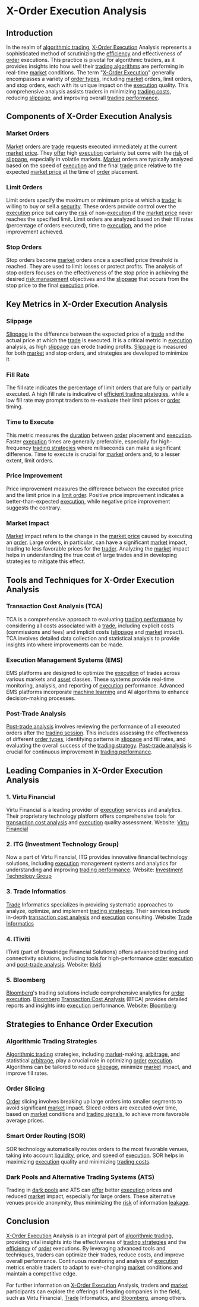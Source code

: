 # X-Order Execution Analysis

## Introduction

In the realm of [algorithmic trading](../a/algorithmic_trading.md), [X-Order Execution](../x/x-order_execution.md) Analysis represents a sophisticated method of scrutinizing the [efficiency](../e/efficiency.md) and effectiveness of [order](../o/order.md) executions. This practice is pivotal for algorithmic traders, as it provides insights into how well their [trading algorithms](../t/trading_algorithms.md) are performing in real-time [market](../m/market.md) conditions. The term "[X-Order Execution](../x/x-order_execution.md)" generally encompasses a variety of [order types](../o/order_types_in_trading.md), including [market](../m/market.md) orders, limit orders, and stop orders, each with its unique impact on the [execution](../e/execution.md) quality. This comprehensive analysis assists traders in minimizing [trading costs](../t/trading_costs.md), reducing [slippage](../s/slippage.md), and improving overall [trading performance](../t/trading_performance.md).

## Components of X-Order Execution Analysis

### Market Orders
[Market](../m/market.md) orders are [trade](../t/trade.md) requests executed immediately at the current [market price](../m/market_price.md). They [offer](../o/offer.md) high [execution](../e/execution.md) certainty but come with the [risk](../r/risk.md) of [slippage](../s/slippage.md), especially in volatile markets. [Market](../m/market.md) orders are typically analyzed based on the speed of [execution](../e/execution.md) and the final [trade](../t/trade.md) price relative to the expected [market price](../m/market_price.md) at the time of [order](../o/order.md) placement.

### Limit Orders
Limit orders specify the maximum or minimum price at which a [trader](../t/trader.md) is willing to buy or sell a [security](../s/security.md). These orders provide control over the [execution](../e/execution.md) price but carry the [risk](../r/risk.md) of non-[execution](../e/execution.md) if the [market price](../m/market_price.md) never reaches the specified limit. Limit orders are analyzed based on their fill rates (percentage of orders executed), time to [execution](../e/execution.md), and the price improvement achieved.

### Stop Orders
Stop orders become [market](../m/market.md) orders once a specified price threshold is reached. They are used to limit losses or protect profits. The analysis of stop orders focuses on the effectiveness of the stop price in achieving the desired [risk management](../r/risk_management.md) objectives and the [slippage](../s/slippage.md) that occurs from the stop price to the final [execution](../e/execution.md) price.

## Key Metrics in X-Order Execution Analysis

### Slippage
[Slippage](../s/slippage.md) is the difference between the expected price of a [trade](../t/trade.md) and the actual price at which the [trade](../t/trade.md) is executed. It is a critical metric in [execution](../e/execution.md) analysis, as high [slippage](../s/slippage.md) can erode trading profits. [Slippage](../s/slippage.md) is measured for both [market](../m/market.md) and stop orders, and strategies are developed to minimize it.

### Fill Rate
The fill rate indicates the percentage of limit orders that are fully or partially executed. A high fill rate is indicative of [efficient trading strategies](../e/efficient_trading_strategies.md), while a low fill rate may prompt traders to re-evaluate their limit prices or [order](../o/order.md) timing.

### Time to Execute
This metric measures the [duration](../d/duration.md) between [order](../o/order.md) placement and [execution](../e/execution.md). Faster [execution](../e/execution.md) times are generally preferable, especially for high-frequency [trading strategies](../t/trading_strategies.md) where milliseconds can make a significant difference. Time to execute is crucial for [market](../m/market.md) orders and, to a lesser extent, limit orders.

### Price Improvement
Price improvement measures the difference between the executed price and the limit price in a [limit order](../l/limit_order.md). Positive price improvement indicates a better-than-expected [execution](../e/execution.md), while negative price improvement suggests the contrary.

### Market Impact
[Market](../m/market.md) impact refers to the change in the [market price](../m/market_price.md) caused by executing an [order](../o/order.md). Large orders, in particular, can have a significant [market](../m/market.md) impact, leading to less favorable prices for the [trader](../t/trader.md). Analyzing the [market](../m/market.md) impact helps in understanding the true cost of large trades and in developing strategies to mitigate this effect.

## Tools and Techniques for X-Order Execution Analysis

### Transaction Cost Analysis (TCA)
TCA is a comprehensive approach to evaluating [trading performance](../t/trading_performance.md) by considering all costs associated with a [trade](../t/trade.md), including explicit costs (commissions and fees) and implicit costs ([slippage](../s/slippage.md) and [market](../m/market.md) impact). TCA involves detailed data collection and statistical analysis to provide insights into where improvements can be made.

### Execution Management Systems (EMS)
EMS platforms are designed to optimize the [execution](../e/execution.md) of trades across various markets and [asset](../a/asset.md) classes. These systems provide real-time monitoring, analysis, and reporting of [execution](../e/execution.md) performance. Advanced EMS platforms incorporate [machine learning](../m/machine_learning.md) and AI algorithms to enhance decision-making processes.

### Post-Trade Analysis
[Post-trade analysis](../p/post-trade_analysis.md) involves reviewing the performance of all executed orders after the [trading session](../t/trading_session.md). This includes assessing the effectiveness of different [order types](../o/order_types_in_trading.md), identifying patterns in [slippage](../s/slippage.md) and fill rates, and evaluating the overall success of the [trading strategy](../t/trading_strategy.md). [Post-trade analysis](../p/post-trade_analysis.md) is crucial for continuous improvement in [trading performance](../t/trading_performance.md).

## Leading Companies in X-Order Execution Analysis

### 1. **Virtu Financial**
Virtu Financial is a leading provider of [execution](../e/execution.md) services and analytics. Their proprietary technology platform offers comprehensive tools for [transaction cost analysis](../t/transaction_cost_analysis.md) and [execution](../e/execution.md) quality assessment. Website: [Virtu Financial](https://www.virtu.com/)

### 2. **ITG (Investment Technology Group)**
Now a part of Virtu Financial, ITG provides innovative financial technology solutions, including [execution](../e/execution.md) management systems and analytics for understanding and improving [trading performance](../t/trading_performance.md). Website: [Investment Technology Group](https://www.virtu.com/solutions/)

### 3. **Trade Informatics**
[Trade](../t/trade.md) Informatics specializes in providing systematic approaches to analyze, optimize, and implement [trading strategies](../t/trading_strategies.md). Their services include in-depth [transaction cost analysis](../t/transaction_cost_analysis.md) and [execution](../e/execution.md) consulting. Website: [Trade Informatics](https://www.tradeinformatics.com/)

### 4. **ITiviti**
ITiviti (part of Broadridge Financial Solutions) offers advanced trading and connectivity solutions, including tools for high-performance [order](../o/order.md) [execution](../e/execution.md) and [post-trade analysis](../p/post-trade_analysis.md). Website: [Itiviti](https://www.itiviti.com/)

### 5. **Bloomberg**
[Bloomberg](../b/bloomberg.md)'s trading solutions include comprehensive analytics for [order](../o/order.md) [execution](../e/execution.md). [Bloomberg](../b/bloomberg.md) [Transaction Cost Analysis](../t/transaction_cost_analysis.md) (BTCA) provides detailed reports and insights into [execution](../e/execution.md) performance. Website: [Bloomberg](https://www.bloomberg.com/professional/solution/transaction-cost-analysis/)

## Strategies to Enhance Order Execution

### Algorithmic Trading Strategies
[Algorithmic trading](../a/algorithmic_trading.md) strategies, including [market](../m/market.md)-making, [arbitrage](../a/arbitrage.md), and statistical [arbitrage](../a/arbitrage.md), play a crucial role in optimizing [order](../o/order.md) [execution](../e/execution.md). Algorithms can be tailored to reduce [slippage](../s/slippage.md), minimize [market](../m/market.md) impact, and improve fill rates.

### Order Slicing
[Order](../o/order.md) slicing involves breaking up large orders into smaller segments to avoid significant [market](../m/market.md) impact. Sliced orders are executed over time, based on [market](../m/market.md) conditions and [trading signals](../t/trading_signals.md), to achieve more favorable average prices.

### Smart Order Routing (SOR)
SOR technology automatically routes orders to the most favorable venues, taking into account [liquidity](../l/liquidity.md), price, and speed of [execution](../e/execution.md). SOR helps in maximizing [execution](../e/execution.md) quality and minimizing [trading costs](../t/trading_costs.md).

### Dark Pools and Alternative Trading Systems (ATS)
Trading in [dark pools](../d/dark_pools.md) and ATS can [offer](../o/offer.md) better [execution](../e/execution.md) prices and reduced [market](../m/market.md) impact, especially for large orders. These alternative venues provide anonymity, thus minimizing the [risk](../r/risk.md) of information [leakage](../l/leakage.md).

## Conclusion

[X-Order Execution](../x/x-order_execution.md) Analysis is an integral part of [algorithmic trading](../a/algorithmic_trading.md), providing vital insights into the effectiveness of [trading strategies](../t/trading_strategies.md) and the [efficiency](../e/efficiency.md) of [order](../o/order.md) executions. By leveraging advanced tools and techniques, traders can optimize their trades, reduce costs, and improve overall performance. Continuous monitoring and analysis of [execution](../e/execution.md) metrics enable traders to adapt to ever-changing [market](../m/market.md) conditions and maintain a competitive edge.

For further information on [X-Order Execution](../x/x-order_execution.md) Analysis, traders and [market](../m/market.md) participants can explore the offerings of leading companies in the field, such as Virtu Financial, [Trade](../t/trade.md) Informatics, and [Bloomberg](../b/bloomberg.md), among others.
